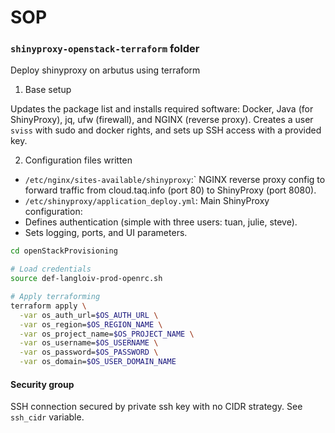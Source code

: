 # SOP

### `shinyproxy-openstack-terraform` folder

Deploy shinyproxy on arbutus using terraform

1. Base setup

Updates the package list and installs required software: Docker, Java (for ShinyProxy), jq, ufw (firewall), and NGINX (reverse proxy).
Creates a user `sviss` with sudo and docker rights, and sets up SSH access with a provided key.

2. Configuration files written

- `/etc/nginx/sites-available/shinyproxy`:` NGINX reverse proxy config to forward traffic from cloud.taq.info (port 80) to ShinyProxy (port 8080).
- `/etc/shinyproxy/application_deploy.yml`: Main ShinyProxy configuration:
- Defines authentication (simple with three users: tuan, julie, steve).
- Sets logging, ports, and UI parameters.

```bash
cd openStackProvisioning

# Load credentials
source def-langloiv-prod-openrc.sh

# Apply terraforming
terraform apply \
  -var os_auth_url=$OS_AUTH_URL \
  -var os_region=$OS_REGION_NAME \
  -var os_project_name=$OS_PROJECT_NAME \
  -var os_username=$OS_USERNAME \
  -var os_password=$OS_PASSWORD \
  -var os_domain=$OS_USER_DOMAIN_NAME
```

#### Security group

SSH connection secured by private ssh key with no CIDR strategy.
See `ssh_cidr` variable.
